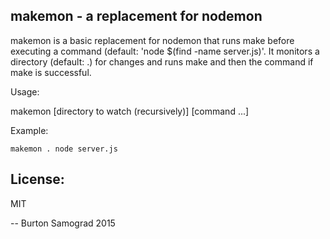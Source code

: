 makemon - a replacement for nodemon
-----------------------------------

makemon is a basic replacement for nodemon that runs make before
executing a command (default: 'node $(find -name server.js)'.  It
monitors a directory (default: .) for changes and runs make and then
the command if make is successful.

Usage:

   makemon [directory to watch (recursively)] [command ...]

Example:

    makemon . node server.js

License:
--------

MIT

--
Burton Samograd
2015

